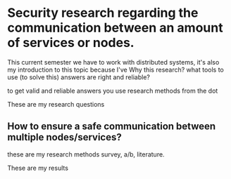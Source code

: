 # Security research regarding the communication between an amount of services or nodes.
This current semester we have to work with distributed systems, it's also my introduction to this topic because I've
Why this research? 
what tools to use (to solve this)
answers are right and reliable?

to get valid and reliable answers you use research methods from the dot


These are my research questions
## How to ensure a safe communication between multiple nodes/services?

these are my research methods
survey, a/b, literature.

These are my results
